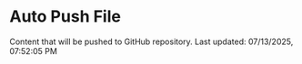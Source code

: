 # Auto Push File

Content that will be pushed to GitHub repository.
Last updated: 07/13/2025, 07:52:05 PM